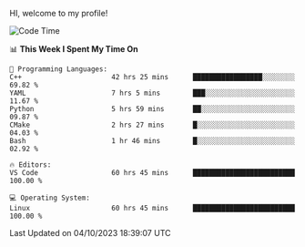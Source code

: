 HI, welcome to my profile!
<!--START_SECTION:waka-->
![Code Time](http://img.shields.io/badge/Code%20Time-1%2C578%20hrs%2037%20mins-blue)

📊 **This Week I Spent My Time On** 

```text
💬 Programming Languages: 
C++                      42 hrs 25 mins      █████████████████░░░░░░░░   69.82 % 
YAML                     7 hrs 5 mins        ███░░░░░░░░░░░░░░░░░░░░░░   11.67 % 
Python                   5 hrs 59 mins       ██░░░░░░░░░░░░░░░░░░░░░░░   09.87 % 
CMake                    2 hrs 27 mins       █░░░░░░░░░░░░░░░░░░░░░░░░   04.03 % 
Bash                     1 hr 46 mins        █░░░░░░░░░░░░░░░░░░░░░░░░   02.92 % 

🔥 Editors: 
VS Code                  60 hrs 45 mins      █████████████████████████   100.00 % 

💻 Operating System: 
Linux                    60 hrs 45 mins      █████████████████████████   100.00 % 
```


 Last Updated on 04/10/2023 18:39:07 UTC
<!--END_SECTION:waka-->
